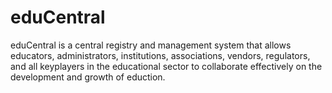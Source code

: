 # eduCentral
 eduCentral is a central registry and management system that allows educators, administrators, institutions, associations, vendors, regulators, and all keyplayers in the educational sector to collaborate effectively on the development and growth of eduction.
